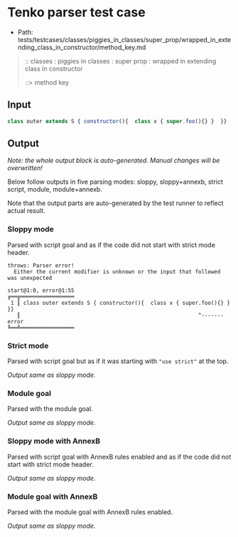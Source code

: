 # Tenko parser test case

- Path: tests/testcases/classes/piggies_in_classes/super_prop/wrapped_in_extending_class_in_constructor/method_key.md

> :: classes : piggies in classes : super prop : wrapped in extending class in constructor
>
> ::> method key

## Input

`````js
class outer extends S { constructor(){  class x { super.foo(){} }  }}
`````

## Output

_Note: the whole output block is auto-generated. Manual changes will be overwritten!_

Below follow outputs in five parsing modes: sloppy, sloppy+annexb, strict script, module, module+annexb.

Note that the output parts are auto-generated by the test runner to reflect actual result.

### Sloppy mode

Parsed with script goal and as if the code did not start with strict mode header.

`````
throws: Parser error!
  Either the current modifier is unknown or the input that followed was unexpected

start@1:0, error@1:55
╔══╦═════════════════
 1 ║ class outer extends S { constructor(){  class x { super.foo(){} }  }}
   ║                                                        ^------- error
╚══╩═════════════════

`````

### Strict mode

Parsed with script goal but as if it was starting with `"use strict"` at the top.

_Output same as sloppy mode._

### Module goal

Parsed with the module goal.

_Output same as sloppy mode._

### Sloppy mode with AnnexB

Parsed with script goal with AnnexB rules enabled and as if the code did not start with strict mode header.

_Output same as sloppy mode._

### Module goal with AnnexB

Parsed with the module goal with AnnexB rules enabled.

_Output same as sloppy mode._
